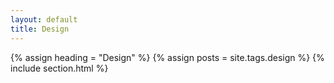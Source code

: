 ```yaml
---
layout: default
title: Design
---
```


{% assign heading = "Design" %}
{% assign posts = site.tags.design %}
{% include section.html %}